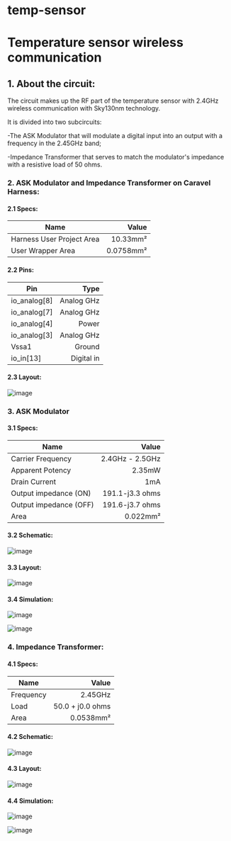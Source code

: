 # temp-sensor
# Temperature sensor wireless communication

## 1. About the circuit:
  The circuit makes up the RF part of the temperature sensor with 2.4GHz wireless communication with Sky130nm technology.

  It is divided into two subcircuits:
  
 -The ASK Modulator that will modulate a digital input into an output with a frequency in the 2.45GHz band; 
 
 -Impedance Transformer that serves to match the modulator's impedance with a resistive load of 50 ohms.

### 2. ASK Modulator and Impedance Transformer on Caravel Harness:

#### 2.1 Specs:

Name | Value
--------- | ------:
Harness User Project Area | 10.33mm²
User Wrapper Area | 0.0758mm²

#### 2.2 Pins:
  
  Pin | Type
  ---- | ----:
  io_analog[8] | Analog GHz
  io_analog[7] | Analog GHz
  io_analog[4] | Power
  io_analog[3] | Analog GHz
  Vssa1 | Ground
  io_in[13] | Digital in

#### 2.3 Layout: 

![image](https://user-images.githubusercontent.com/80465879/158095389-9c97b67d-c040-4b6a-bd27-b9130057c0bf.png)

### 3. ASK Modulator
#### 3.1 Specs:

Name | Value
--------- | ------:
Carrier Frequency | 2.4GHz - 2.5GHz
Apparent Potency | 2.35mW
Drain Current | 1mA
Output impedance (ON)| 191.1-j3.3 ohms
Output impedance (OFF)| 191.6-j3.7 ohms
Area | 0.022mm²

#### 3.2 Schematic:

![image](https://user-images.githubusercontent.com/80465879/157763862-80e357fb-cd03-4b21-bc23-bb35dac79379.png)

#### 3.3 Layout:

![image](https://user-images.githubusercontent.com/80465879/158095248-fdb7e7cf-fa73-457f-8f9b-243dc0f7540a.png)

#### 3.4 Simulation:

![image](https://user-images.githubusercontent.com/80465879/156936018-c29da456-ba1e-4673-b168-62b3e4492b89.png)


![image](https://user-images.githubusercontent.com/80465879/156935980-32720b57-b6b0-48c5-b4cf-1804c36cf6fd.png)


### 4. Impedance Transformer:

#### 4.1 Specs:

Name | Value
--------- | ------:
Frequency | 2.45GHz
Load | 50.0 + j0.0 ohms
Area | 0.0538mm²

#### 4.2 Schematic:

![image](https://user-images.githubusercontent.com/80465879/157763649-df599fd6-033a-4d69-af7a-6ac128a25b0a.png)

#### 4.3 Layout:

![image](https://user-images.githubusercontent.com/80465879/158095155-cbabb889-b652-4ba4-b6b0-d5bb81f61815.png)

#### 4.4 Simulation:

![image](https://user-images.githubusercontent.com/80465879/158992276-8d27d4aa-c914-427b-9cd1-bf1bc35db584.png)

![image](https://user-images.githubusercontent.com/80465879/158992336-cb575c7f-9eca-4401-9220-5720115976be.png)


